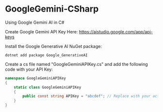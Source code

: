 # GoogleGemini-CSharp
Using Google Gemini AI in C#

Create Google Gemini API Key Here: https://aistudio.google.com/app/api-keys

Install the Google Generative AI NuGet package:
```
dotnet add package Google_GenerativeAI
```

Create a cs file named "GoogleGeminiAPIKey.cs" and add the following code with your API Key:
```csharp
namespace GoogleGeminiAPIKey
{
    static class GoogleGeminiAPIKey
    {
        public const string APIKey = "abcdef"; // Replace with your actual API key
    }
}
```